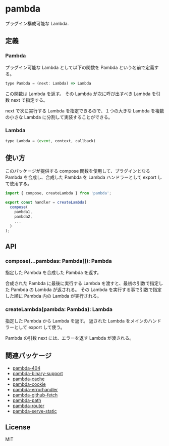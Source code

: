 # pambda

プラグイン構成可能な Lambda.

## 定義

### Pambda

プラグイン可能な Lambda として以下の関数を Pambda という名前で定義する。

``` javascript
type Pambda = (next: Lambda) => Lambda
```

この関数は Lambda を返す。 その Lambda が次に呼び出すべき Lambda を引数 next で指定する。

next で次に実行する Lambda を指定できるので、１つの大きな Lambda を複数の小さな Lambda に分割して実装することができる。

### Lambda

``` javascript
type Lambda = (event, context, callback)
```

## 使い方

このパッケージが提供する compose 関数を使用して、プラグインとなる Pambda を合成し、合成した Pambda を Lambda ハンドラーとして export して使用する。

``` javascript
import { compose, createLambda } from 'pambda';

export const handler = createLambda(
  compose(
    pambda1,
    pambda2,
    ...
  )
);
```

## API

### compose(...pambdas: Pambda[]): Pambda

指定した Pambda を合成した Pambda を返す。

合成された Pambda に最後に実行する Lambda を渡すと、最初の引数で指定した Pambda の Lambda が返される。
その Lambda を実行する事で引数で指定した順に Pambda 内の Lambda が実行される。

### createLambda(pambda: Pambda): Lambda

指定した Pambda から Lambda を返す。
返された Lambda をメインのハンドラーとして export して使う。

Pambda の引数 next には、エラーを返す Lambda が渡される。

## 関連パッケージ

- [pambda-404](https://github.com/pambda/pambda-404)
- [pambda-binary-support](https://github.com/pambda/pambda-binary-support)
- [pambda-cache](https://github.com/pambda/pambda-cache)
- [pambda-cookie](https://github.com/pambda/pambda-cookie)
- [pambda-errorhandler](https://github.com/pambda/pambda-errorhandler)
- [pambda-github-fetch](https://github.com/pambda/pambda-github-fetch)
- [pambda-path](https://github.com/pambda/pambda-path)
- [pambda-router](https://github.com/pambda/pambda-router)
- [pambda-serve-static](https://github.com/pambda/pambda-serve-static)

## License

MIT
